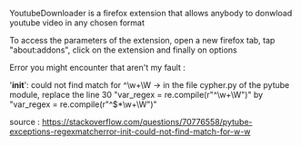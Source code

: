 YoutubeDownloader is a firefox extension that allows anybody to donwload youtube video in any chosen format

To access the parameters of the extension, open a new firefox tab, tap "about:addons", click on the extension and finally on options

Error you might encounter that aren't my fault : 

'__init__': could not find match for ^\w+\W -> in the file cypher.py of the pytube module, replace the line 30 "var_regex = re.compile(r"^\w+\W")" by "var_regex = re.compile(r"^\$*\w+\W")"

source : https://stackoverflow.com/questions/70776558/pytube-exceptions-regexmatcherror-init-could-not-find-match-for-w-w
